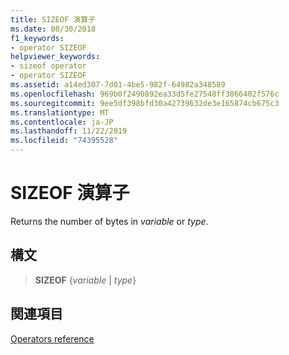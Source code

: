 ```yaml
---
title: SIZEOF 演算子
ms.date: 08/30/2018
f1_keywords:
- operator SIZEOF
helpviewer_keywords:
- sizeof operator
- operator SIZEOF
ms.assetid: a14ed307-7d01-4be5-982f-64982a348589
ms.openlocfilehash: 969b0f2490892ea33d5fe27548ff3866402f576c
ms.sourcegitcommit: 9ee5df398bfd30a42739632de3e165874cb675c3
ms.translationtype: MT
ms.contentlocale: ja-JP
ms.lasthandoff: 11/22/2019
ms.locfileid: "74395528"
---
```

# <a name="operator-sizeof"></a>SIZEOF 演算子

Returns the number of bytes in *variable* or *type*.

## <a name="syntax"></a>構文

> **SIZEOF** {*variable* | *type*}

## <a name="see-also"></a>関連項目

[Operators reference](operators-reference.md)
